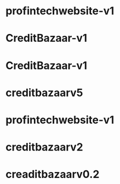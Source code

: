 # profintechwebsite-v1
# CreditBazaar-v1
# CreditBazaar-v1
# creditbazaarv5
# profintechwebsite-v1
# creditbazaarv2
# creaditbazaarv0.2
